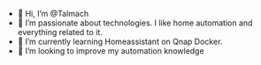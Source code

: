 - 👋 Hi, I’m @Talmach
- 👀 I’m passionate about technologies. I like home automation and everything related to it.
- 🌱 I’m currently learning Homeassistant on Qnap Docker.
- 💞️ I’m looking to improve my automation knowledge


<!---
Talmach/Talmach is a ✨ special ✨ repository because its `README.md` (this file) appears on your GitHub profile.
You can click the Preview link to take a look at your changes.
--->
